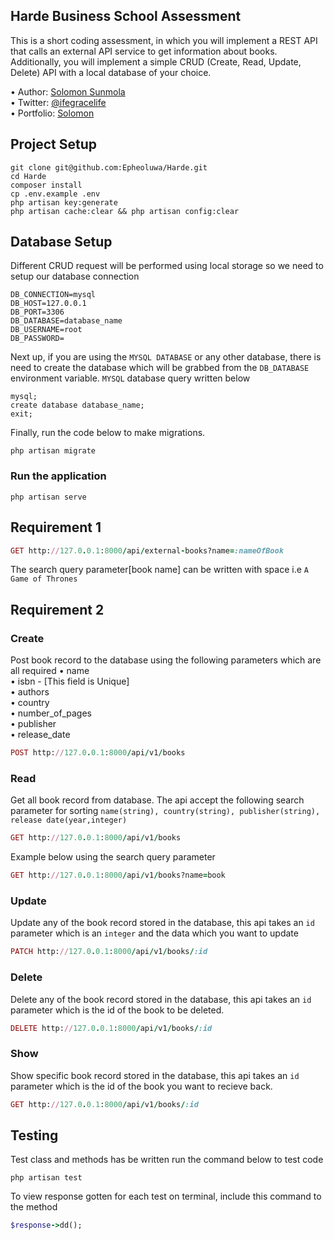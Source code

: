 ## Harde Business School Assessment
This is a short coding assessment, in which you will implement a REST API that calls an external
API service to get information about books. Additionally, you will implement a simple CRUD
(Create, Read, Update, Delete) API with a local database of your choice.

•	Author: [Solomon Sunmola](https://github.com/Epheoluwa) <br>
•	Twitter: [@ifegracelife](https://twitter.com/ifegracelife) <br>
•	Portfolio: [Solomon](https://epheoluwa-portfolio.netlify.app/) <br>

## Project Setup
```
git clone git@github.com:Epheoluwa/Harde.git
cd Harde
composer install
cp .env.example .env 
php artisan key:generate
php artisan cache:clear && php artisan config:clear 
```

## Database Setup
Different CRUD request will be performed using local storage so we need to setup our database connection
```
DB_CONNECTION=mysql
DB_HOST=127.0.0.1
DB_PORT=3306
DB_DATABASE=database_name
DB_USERNAME=root
DB_PASSWORD=
```

Next up, if you are using the ```MYSQL DATABASE``` or any other database, there is need to create the database which will be grabbed from the ```DB_DATABASE``` environment variable. ```MYSQL``` database query written below
```
mysql;
create database database_name;
exit;
```

Finally, run the code below to make migrations.
```
php artisan migrate
```

### Run the application

```
php artisan serve
```

## Requirement 1

```ruby
GET http://127.0.0.1:8000/api/external-books?name=:nameOfBook
```
The search query parameter[book name] can be written with space i.e  ```A Game of Thrones```

## Requirement 2
### Create
Post book record to the database using the following parameters which are all required
•	name <br>
•	isbn - [This field is Unique] <br>
•	authors <br>
•	country <br>
•	number_of_pages <br>
•	publisher <br>
•	release_date <br>

```ruby
POST http://127.0.0.1:8000/api/v1/books
```

### Read
Get all book record from database. The api accept the following search parameter for sorting ```name(string), country(string), publisher(string), release date(year,integer)```

```ruby
GET http://127.0.0.1:8000/api/v1/books
```
Example below using the search query parameter

```ruby
GET http://127.0.0.1:8000/api/v1/books?name=book
```

### Update
Update any of the book record stored in the database, this api takes an ```id``` parameter which is an ```integer``` and the data which you want to update
```ruby
PATCH http://127.0.0.1:8000/api/v1/books/:id
```

### Delete
Delete any of the book record stored in the database, this api takes an ```id``` parameter which is the id of the book to be deleted.
```ruby
DELETE http://127.0.0.1:8000/api/v1/books/:id
```

### Show
Show specific book record stored in the database, this api takes an ```id``` parameter which is the id of the book you want to recieve back.
```ruby
GET http://127.0.0.1:8000/api/v1/books/:id
```

## Testing
Test class and methods has be written run the command below to test code
```
php artisan test
```
To view response gotten for each test on terminal, include this command to the method
```ruby
$response->dd();
```
